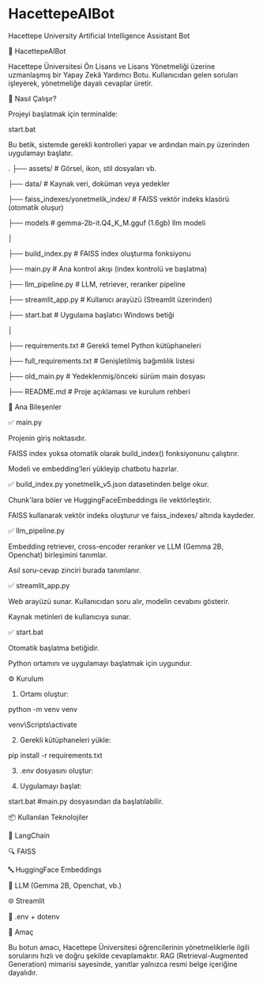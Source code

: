 # HacettepeAIBot
Hacettepe University Artificial Intelligence Assistant Bot

🧠 HacettepeAIBot

Hacettepe Üniversitesi Ön Lisans ve Lisans Yönetmeliği üzerine uzmanlaşmış bir Yapay Zekâ Yardımcı Botu. Kullanıcıdan gelen soruları işleyerek, yönetmeliğe dayalı cevaplar üretir.

🚀 Nasıl Çalışır?

Projeyi başlatmak için terminalde:

start.bat

Bu betik, sistemde gerekli kontrolleri yapar ve ardından main.py üzerinden uygulamayı başlatır.

.
├── assets/                         # Görsel, ikon, stil dosyaları vb.

├── data/                           # Kaynak veri, doküman veya yedekler

├── faiss_indexes/yonetmelik_index/ # FAISS vektör indeks klasörü (otomatik oluşur)

├── models                          # gemma-2b-it.Q4_K_M.gguf (1.6gb) llm modeli

│

├── build_index.py                 # FAISS index oluşturma fonksiyonu

├── main.py                        # Ana kontrol akışı (index kontrolü ve başlatma)

├── llm_pipeline.py                # LLM, retriever, reranker pipeline

├── streamlit_app.py              # Kullanıcı arayüzü (Streamlit üzerinden)

├── start.bat                     # Uygulama başlatıcı Windows betiği

│

├── requirements.txt              # Gerekli temel Python kütüphaneleri

├── full_requirements.txt         # Genişletilmiş bağımlılık listesi

├── old_main.py                   # Yedeklenmiş/önceki sürüm main dosyası

├── README.md                     # Proje açıklaması ve kurulum rehberi


🔧 Ana Bileşenler

✅ main.py

Projenin giriş noktasıdır.

FAISS index yoksa otomatik olarak build_index() fonksiyonunu çalıştırır.

Modeli ve embedding’leri yükleyip chatbotu hazırlar.


✅ build_index.py
yonetmelik_v5.json datasetinden belge okur.

Chunk'lara böler ve HuggingFaceEmbeddings ile vektörleştirir.

FAISS kullanarak vektör indeks oluşturur ve faiss_indexes/ altında kaydeder.


✅ llm_pipeline.py

Embedding retriever, cross-encoder reranker ve LLM (Gemma 2B, Openchat) birleşimini tanımlar.

Asıl soru-cevap zinciri burada tanımlanır.


✅ streamlit_app.py

Web arayüzü sunar.
Kullanıcıdan soru alır, modelin cevabını gösterir.

Kaynak metinleri de kullanıcıya sunar.


✅ start.bat

Otomatik başlatma betiğidir.

Python ortamını ve uygulamayı başlatmak için uygundur.


⚙️ Kurulum

1. Ortamı oluştur:
   
python -m venv venv

venv\Scripts\activate


2. Gerekli kütüphaneleri yükle:
   
pip install -r requirements.txt


3. .env dosyasını oluştur:

4. Uygulamayı başlat:

start.bat      #main.py dosyasından da başlatılabilir.


📦 Kullanılan Teknolojiler

🧠 LangChain

🔍 FAISS

🔤 HuggingFace Embeddings

💬 LLM (Gemma 2B, Openchat, vb.)

🌐 Streamlit

📄 .env + dotenv


📘 Amaç

Bu botun amacı, Hacettepe Üniversitesi öğrencilerinin yönetmeliklerle ilgili sorularını hızlı ve doğru şekilde cevaplamaktır. RAG (Retrieval-Augmented Generation) mimarisi sayesinde, yanıtlar yalnızca resmi belge içeriğine dayalıdır.
